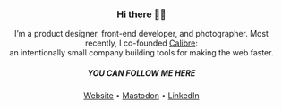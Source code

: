 <h3 align="center">Hi there 👋🏻</h3>
<p align="center">I’m a product designer, front-end developer, and photographer. Most recently, I co-founded <a href="https://calibreapp.com" rel="follow">Calibre</a>: <br/>an intentionally small company building tools for making the web faster.</p>
<h5 align="center">YOU CAN FOLLOW ME HERE</h5>
<p align="center">
  <a href="https://karolinaszczur.com" rel="follow me">Website</a> •
  <a href="https://front-end.social/@fox" rel="follow me">Mastodon</a> •
  <a href="https://www.linkedin.com/in/karolinaszczur/" rel="follow me">LinkedIn</a>
</p>

